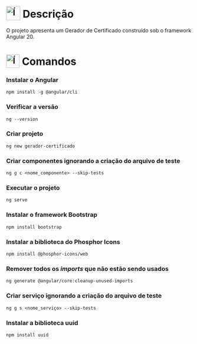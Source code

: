 # <sub><img src="https://github.com/user-attachments/assets/60f6e980-0bed-4df6-970b-16059659ee78" alt="Ícone do Angular" width="38"></sub> Descrição
O projeto apresenta um Gerador de Certificado construído sob o framework Angular 20.

# <sub><img src="https://github.com/user-attachments/assets/6d7dde36-c2de-46fe-801e-3acb3620a552" alt="Ícone do terminal" width="36"></sub> Comandos
### Instalar o Angular
```
npm install -g @angular/cli
```

### Verificar a versão
```
ng --version
```

### Criar projeto
```
ng new gerador-certificado
```

### Criar componentes ignorando a criação do arquivo de teste
```
ng g c <nome_componente> --skip-tests
```

### Executar o projeto
```
ng serve
```

### Instalar o framework Bootstrap
```
npm install bootstrap
```

### Instalar a biblioteca do Phosphor Icons
```
npm install @phosphor-icons/web
```

### Remover todos os *imports* que não estão sendo usados
```
ng generate @angular/core:cleanup-unused-imports
```

### Criar serviço ignorando a criação do arquivo de teste
```
ng g s <nome_serviço> --skip-tests
```

### Instalar a biblioteca uuid
```
npm install uuid
```
